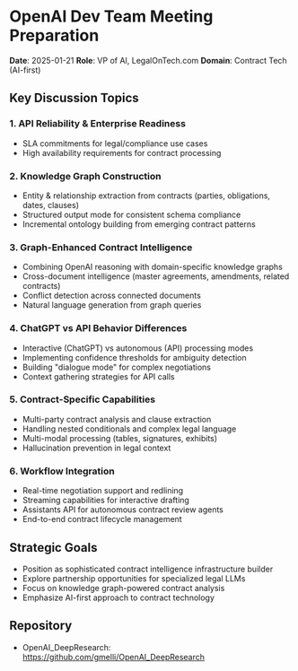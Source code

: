# OpenAI Dev Team Meeting Preparation
**Date**: 2025-01-21
**Role**: VP of AI, LegalOnTech.com
**Domain**: Contract Tech (AI-first)

## Key Discussion Topics

### 1. API Reliability & Enterprise Readiness
- SLA commitments for legal/compliance use cases
- High availability requirements for contract processing

### 2. Knowledge Graph Construction
- Entity & relationship extraction from contracts (parties, obligations, dates, clauses)
- Structured output mode for consistent schema compliance
- Incremental ontology building from emerging contract patterns

### 3. Graph-Enhanced Contract Intelligence
- Combining OpenAI reasoning with domain-specific knowledge graphs
- Cross-document intelligence (master agreements, amendments, related contracts)
- Conflict detection across connected documents
- Natural language generation from graph queries

### 4. ChatGPT vs API Behavior Differences
- Interactive (ChatGPT) vs autonomous (API) processing modes
- Implementing confidence thresholds for ambiguity detection
- Building "dialogue mode" for complex negotiations
- Context gathering strategies for API calls

### 5. Contract-Specific Capabilities
- Multi-party contract analysis and clause extraction
- Handling nested conditionals and complex legal language
- Multi-modal processing (tables, signatures, exhibits)
- Hallucination prevention in legal context

### 6. Workflow Integration
- Real-time negotiation support and redlining
- Streaming capabilities for interactive drafting
- Assistants API for autonomous contract review agents
- End-to-end contract lifecycle management

## Strategic Goals
- Position as sophisticated contract intelligence infrastructure builder
- Explore partnership opportunities for specialized legal LLMs
- Focus on knowledge graph-powered contract analysis
- Emphasize AI-first approach to contract technology

## Repository
- OpenAI_DeepResearch: https://github.com/gmelli/OpenAI_DeepResearch